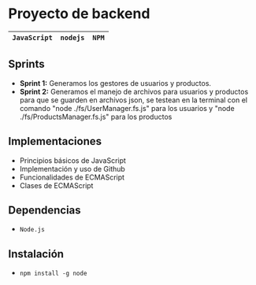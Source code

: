 # Proyecto de backend

| `JavaScript` | `nodejs` | `NPM` |
| :------------: | ---------- | ------- |

## Sprints

* **Sprint 1:** Generamos los gestores de usuarios y productos.
* **Sprint 2:** Generamos el manejo de archivos para usuarios y productos para que se guarden en archivos json, se testean en la terminal con el comando "node ./fs/UserManager.fs.js" para los usuarios y "node ./fs/ProductsManager.fs.js" para los productos

## Implementaciones

* Principios básicos de JavaScript
* Implementación y uso de Github
* Funcionalidades de ECMAScript
* Clases de ECMAScript

## Dependencias

* `Node.js`

## Instalación

* `npm install -g node`
